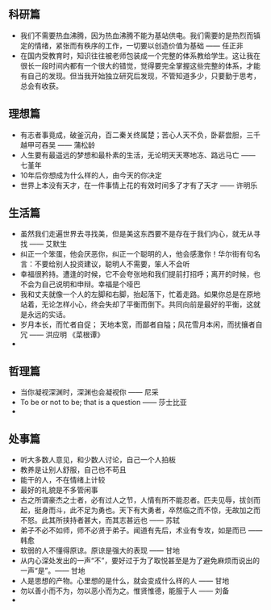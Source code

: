 ## 科研篇
* 我们不需要热血沸腾，因为热血沸腾不能为基站供电。我们需要的是热烈而镇定的情绪，紧张而有秩序的工作，一切要以创造价值为基础 —— 任正非
* 在国内受教育时，知识往往被老师包装成一个完整的体系教给学生。这让我在很长一段时间内都有一个很大的错觉，觉得要完全掌握这些完整的体系，才能有自己的发现。但当我开始独立研究后发现，不管知道多少，只要勤于思考，总会有收获。

## 理想篇

* 有志者事竟成，破釜沉舟，百二秦关终属楚；苦心人天不负，卧薪尝胆，三千越甲可吞吴 —— 蒲松龄
* 人生要有最遥远的梦想和最朴素的生活，无论明天天寒地冻、路远马亡 —— 七堇年
* 10年后你想成为什么样的人，由今天的你决定
* 世界上本没有天才，在一件事情上花的有效时间多了才有了天才 —— 许明乐


## 生活篇
* 虽然我们走遍世界去寻找美，但是美这东西要不是存在于我们内心，就无从寻找 —— 艾默生
* 纠正一个笨蛋，他会厌恶你，纠正一个聪明的人，他会感激你！华尔街有句名言：不要给别人投资建议，聪明人不需要，笨人不会听
* 幸福很矜持。遭逢的时候，它不会夸张地和我们提前打招呼；离开的时候，也不会为自己说明和申辩。幸福是个哑巴
* 我和丈夫就像一个人的左脚和右脚，抬起落下，忙着走路。如果你总是在原地站着，无论怎样小心，终会失却了平衡而倒下。共同向前是最好的平衡，这就是永远的实话。
* 岁月本长，而忙者自促； 天地本宽，而鄙者自隘；风花雪月本闲，而扰攘者自冗 —— 洪应明 《菜根谭》
* 


## 哲理篇

* 当你凝视深渊时，深渊也会凝视你 —— 尼采
* To be or not to be; that is a question —— 莎士比亚
* 


## 处事篇
* 听大多数人意见，和少数人讨论，自己一个人拍板
* 教养是让别人舒服，自己也不苟且
* 能干的人，不在情绪上计较
* 最好的礼貌是不多管闲事
* 古之所谓豪杰之士者，必有过人之节，人情有所不能忍者。匹夫见辱，拔剑而起，挺身而斗，此不足为勇也。天下有大勇者，卒然临之而不惊，无故加之而不怒。此其所挟持者甚大，而其志甚远也 —— 苏轼
* 弟子不必不如师，师不必贤于弟子。闻道有先后，术业有专攻，如是而已 —— 韩愈
* 软弱的人不懂得原谅。原谅是强大的表现 —— 甘地
* 从内心深处发出的一声“不”，要好过于为了取悦甚至是为了避免麻烦而说出的一声“是”。—— 甘地
* 人是思想的产物。心里想的是什么，就会变成什么样的人 —— 甘地
* 勿以善小而不为，勿以恶小而为之。惟贤惟德，能服于人 —— 刘备
* 
